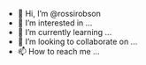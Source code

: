 - 👋 Hi, I’m @rossirobson
- 👀 I’m interested in ...
- 🌱 I’m currently learning ...
- 💞️ I’m looking to collaborate on ...
- 📫 How to reach me ...

<!---
rossirobson/rossirobson is a ✨ special ✨ repository because its `README.md` (this file) appears on your GitHub profile.
You can click the Preview link to take a look at your changes.
--->
